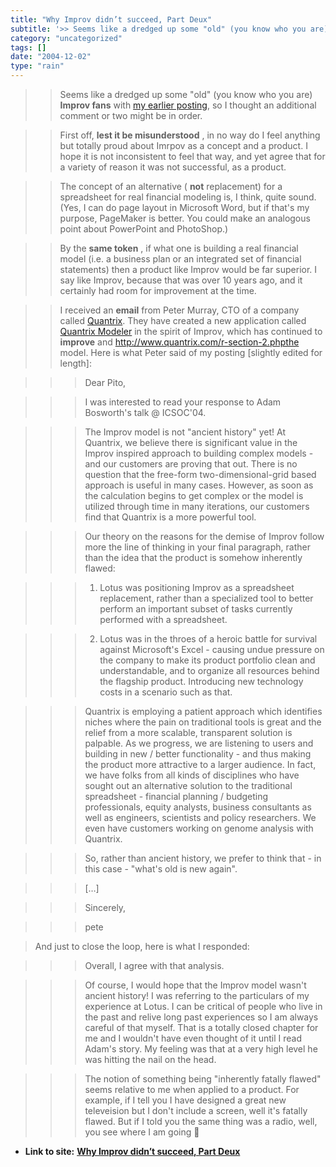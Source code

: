 ```yaml
---
title: "Why Improv didn’t succeed, Part Deux"
subtitle: '>> Seems like a dredged up some "old" (you know who you are) **Improv fans**'
category: "uncategorized"
tags: []
date: "2004-12-02"
type: "rain"
---
```

>>

>> Seems like a dredged up some "old" (you know who you are) **Improv fans**
with [my earlier posting](</weblogs/archives/000522.html>), so I thought an
additional comment or two might be in order.

>>

>> First off, **lest it be misunderstood** , in no way do I feel anything but
totally proud about Imrpov as a concept and a product. I hope it is not
inconsistent to feel that way, and yet agree that for a variety of reason it
was not successful, as a product.

>>

>> The concept of an alternative ( **not** replacement) for a spreadsheet for
real financial modeling is, I think, quite sound. (Yes, I can do page layout
in Microsoft Word, but if that's my purpose, PageMaker is better. You could
make an analogous point about PowerPoint and PhotoShop.)

>>

>> By the **same token** , if what one is building a real financial model
(i.e. a business plan or an integrated set of financial statements) then a
product like Improv would be far superior. I say like Improv, because that was
over 10 years ago, and it certainly had room for improvement at the time.

>>

>> I received an **email** from Peter Murray, CTO of a company called
[Quantrix](<http://www.quantrix.com/index.php>). They have created a new
application called [Quantrix
Modeler](<http://www.quantrix.com/r-section-2.php>) in the spirit of Improv,
which has continued to **improve** and
http://www.quantrix.com/r-section-2.phpthe model. Here is what Peter said of
my posting [slightly edited for length]:  
>
>>

>>> Dear Pito,

>>>

>>> I was interested to read your response to Adam Bosworth's talk @ ICSOC'04.

>>>

>>> The Improv model is not "ancient history" yet! At Quantrix, we believe
there is significant value in the Improv inspired approach to building complex
models - and our customers are proving that out. There is no question that the
free-form two-dimensional-grid based approach is useful in many cases.
However, as soon as the calculation begins to get complex or the model is
utilized through time in many iterations, our customers find that Quantrix is
a more powerful tool.

>>>

>>> Our theory on the reasons for the demise of Improv follow more the line of
thinking in your final paragraph, rather than the idea that the product is
somehow inherently flawed:

>>>

>>> 1) Lotus was positioning Improv as a spreadsheet replacement, rather than
a specialized tool to better perform an important subset of tasks currently
performed with a spreadsheet.

>>>

>>> 2) Lotus was in the throes of a heroic battle for survival against
Microsoft's Excel - causing undue pressure on the company to make its product
portfolio clean and understandable, and to organize all resources behind the
flagship product. Introducing new technology costs in a scenario such as that.

>>>

>>> Quantrix is employing a patient approach which identifies niches where the
pain on traditional tools is great and the relief from a more scalable,
transparent solution is palpable. As we progress, we are listening to users
and building in new / better functionality - and thus making the product more
attractive to a larger audience. In fact, we have folks from all kinds of
disciplines who have sought out an alternative solution to the traditional
spreadsheet - financial planning / budgeting professionals, equity analysts,
business consultants as well as engineers, scientists and policy researchers.
We even have customers working on genome analysis with Quantrix.

>>>

>>> So, rather than ancient history, we prefer to think that - in this case -
"what's old is new again".

>>>

>>> […]

>>>

>>> Sincerely,

>>>

>>> pete

>>

>>  
> And just to close the loop, here is what I responded:
>>

>>> Overall, I agree with that analysis.

>>>

>>> Of course, I would hope that the Improv model wasn't ancient history! I
was referring to the particulars of my experience at Lotus. I can be critical
of people who live in the past and relive long past experiences so I am always
careful of that myself. That is a totally closed chapter for me and I wouldn't
have even thought of it until I read Adam's story. My feeling was that at a
very high level he was hitting the nail on the head.

>>>

>>> The notion of something being "inherently fatally flawed" seems relative
to me when applied to a product. For example, if I tell you I have designed a
great new televeision but I don't include a screen, well it's fatally flawed.
But if I told you the same thing was a radio, well, you see where I am going 🙂


* **Link to site:** **[Why Improv didn’t succeed, Part Deux](None)**